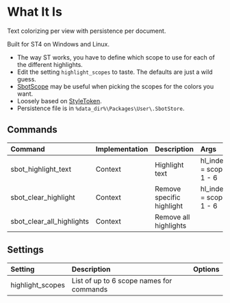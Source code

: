 # What It Is

Text colorizing per view with persistence per document.

Built for ST4 on Windows and Linux.

- The way ST works, you have to define which scope to use for each of the different highlights.
- Edit the setting `highlight_scopes` to taste. The defaults are just a wild guess.
- [SbotScope](https://github.com/cepthomas/SbotScope) may be useful when picking the scopes for the colors you want.
- Loosely based on [StyleToken](https://packagecontrol.io/packages/StyleToken).
- Persistence file is in `%data_dir%\Packages\User\.SbotStore`.





## Commands
| Command                    | Implementation | Description                   | Args                           |
| :--------                  | :-------       | :-------                      | :--------                      |
| sbot_highlight_text        | Context        | Highlight text                | hl_index = scope 1 - 6         |
| sbot_clear_highlight       | Context        | Remove specific highlight     | hl_index = scope 1 - 6         |
| sbot_clear_all_highlights  | Context        | Remove all highlights         |                                |

## Settings
| Setting              | Description                              | Options                                    |
| :--------            | :-------                                 | :------                                    |
| highlight_scopes     | List of up to 6 scope names for commands |                                            |
